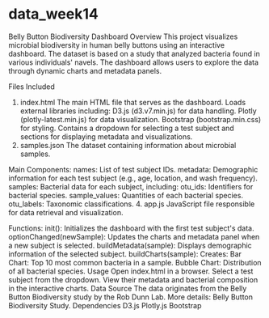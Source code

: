 # data_week14

Belly Button Biodiversity Dashboard
Overview
This project visualizes microbial biodiversity in human belly buttons using an interactive dashboard. The dataset is based on a study that analyzed bacteria found in various individuals' navels. The dashboard allows users to explore the data through dynamic charts and metadata panels.

Files Included
1. index.html
The main HTML file that serves as the dashboard.
Loads external libraries including:
D3.js (d3.v7.min.js) for data handling.
Plotly (plotly-latest.min.js) for data visualization.
Bootstrap (bootstrap.min.css) for styling.
Contains a dropdown for selecting a test subject and sections for displaying metadata and visualizations.
2. samples.json
The dataset containing information about microbial samples.

Main Components:
names: List of test subject IDs.
metadata: Demographic information for each test subject (e.g., age, location, and wash frequency).
samples: Bacterial data for each subject, including:
otu_ids: Identifiers for bacterial species.
sample_values: Quantities of each bacterial species.
otu_labels: Taxonomic classifications.
4. app.js
JavaScript file responsible for data retrieval and visualization.

Functions:
init(): Initializes the dashboard with the first test subject's data.
optionChanged(newSample): Updates the charts and metadata panel when a new subject is selected.
buildMetadata(sample): Displays demographic information of the selected subject.
buildCharts(sample): Creates:
Bar Chart: Top 10 most common bacteria in a sample.
Bubble Chart: Distribution of all bacterial species.
Usage
Open index.html in a browser.
Select a test subject from the dropdown.
View their metadata and bacterial composition in the interactive charts.
Data Source
The data originates from the Belly Button Biodiversity study by the Rob Dunn Lab.
More details: Belly Button Biodiversity Study.
Dependencies
D3.js
Plotly.js
Bootstrap
